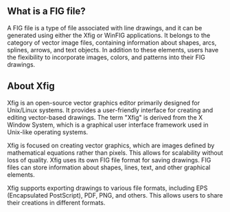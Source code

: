 ## What is a FIG file?

A FIG file is a type of file associated with line drawings, and it can be generated using either the Xfig or WinFIG applications. It belongs to the category of vector image files, containing information about shapes, arcs, splines, arrows, and text objects. In addition to these elements, users have the flexibility to incorporate images, colors, and patterns into their FIG drawings.

## About Xfig

Xfig is an open-source vector graphics editor primarily designed for Unix/Linux systems. It provides a user-friendly interface for creating and editing vector-based drawings. The term "Xfig" is derived from the X Window System, which is a graphical user interface framework used in Unix-like operating systems.

Xfig is focused on creating vector graphics, which are images defined by mathematical equations rather than pixels. This allows for scalability without loss of quality. Xfig uses its own FIG file format for saving drawings. FIG files can store information about shapes, lines, text, and other graphical elements.

Xfig supports exporting drawings to various file formats, including EPS (Encapsulated PostScript), PDF, PNG, and others. This allows users to share their creations in different formats.







